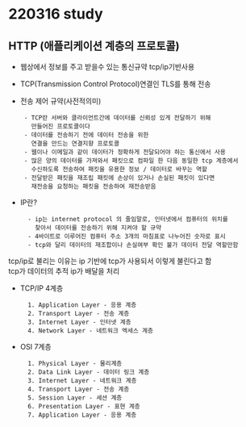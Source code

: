 # 220316 study

## HTTP (애플리케이션 계층의 프로토콜)

- 웹상에서 정보를 주고 받을수 있는 통신규약 tcp/ip기반사용
- TCP(Transmission Control Protocol)연결인 TLS를 통해 전송
- 전송 제어 규약(사전적의미)

       - TCP란 서버와 클라이언트간에 데이터를 신뢰성 있게 전달하기 위해
         만들어진 프로토콜이다
       - 데이터를 전송하기 전에 데이터 전송을 위한
         연결을 만드는 연결지향 프로토콜
       - 웹이나 이메일과 같이 데이터가 정확하게 전달되어야 하는 통신에서 사용
       - 많은 양의 데이터를 가져와서 패킷으로 컴파일 한 다음 동일한 tcp 계층에서
         수신하도록 전송하여 패킷을 유용한 정보 / 데이터로 바꾸는 역할
       - 전달받은 패킷을 재조립 패킷에 손상이 있거나 손실된 패킷이 있다면
         재전송을 요청하는 패킷을 전송하여 재전송받음

- IP란?

        - ip는 internet protocol 의 줄임말로, 인터넷에서 컴퓨터의 위치를
          찾아서 데이터를 전송하기 위해 지켜야 할 규약
        - 4바이트로 이루어진 컴퓨터 주소 3개의 마침표로 나누어진 숫자로 표시
        - tcp와 달리 데이터의 재조합이나 손실여부 확인 불가 데이터 전달 역할만함

tcp/ip로 불리는 이유는 ip 기반에 tcp가 사용되서 이렇게 불린다고 함  
tcp가 데이터의 추적 ip가 배달을 처리

- TCP/IP 4계층

        1. Application Layer - 응용 계층
        2. Transport Layer - 전송 계층
        3. Internet Layer - 인터넷 계층
        4. Network Layer - 네트워크 엑세스 계층

- OSI 7계층

        1. Physical Layer - 물리계층
        2. Data Link Layer - 데이터 링크 계층
        3. Internet Layer - 네트워크 계층
        4. Transport Layer - 전송 계층
        5. Session Layer - 세션 계층
        6. Presentation Layer - 표현 계층
        7. Application Layer - 응용 계층
